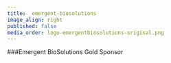 ```yaml
---
title: _emergent-biosolutions
image_align: right
published: false
media_order: logo-emergentbiosolutions-original.png
---
```


###Emergent BioSolutions
Gold Sponsor